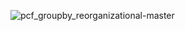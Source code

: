 ![pcf_groupby_reorganizational-master](https://github.com/user-attachments/assets/957886e4-d6a5-4fab-bbe6-73163d3a1472)
